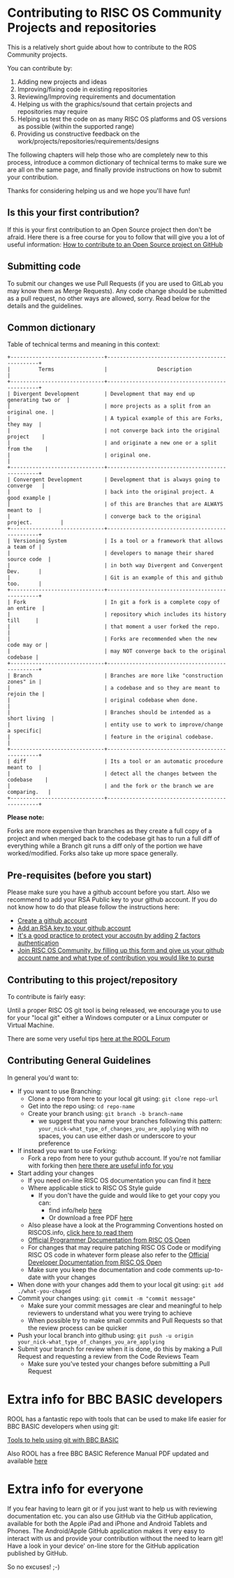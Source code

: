 # Contributing to RISC OS Community Projects and repositories
This is a relatively short guide about how to contribute to the ROS Community projects.

You can contribute by:
1) Adding new projects and ideas
2) Improving/fixing code in existing repositories
3) Reviewing/Improving requirements and documentation
4) Helping us with the graphics/sound that certain projects and repositories may require
5) Helping us test the code on as many RISC OS platforms and OS versions as possible (within the supported range)
6) Providing us constructive feedback on the work/projects/repositories/requirements/designs

The following chapters will help those who are completely new to this process, introduce a common dictionary of technical terms to make sure we are all on the same page, and finally provide instructions on how to submit your contribution.

Thanks for considering helping us and we hope you'll have fun!

## Is this your first contribution?
If this is your first contribution to an Open Source project then don't be afraid. Here there is a free course for you to follow that will give you a lot of useful information: [How to contribute to an Open Source project on GitHub](https://app.egghead.io/playlists/how-to-contribute-to-an-open-source-project-on-github)

## Submitting code
To submit our changes we use Pull Requests (if you are used to GitLab you may know them as Merge Requests). Any code change should be submitted as a pull request, no other ways are allowed, sorry. Read below for the details and the guidelines.

## Common dictionary
Table of technical terms and meaning in this context:
```
+------------------------------+------------------------------------------------+
|         Terms                |                Description                     |
+------------------------------+------------------------------------------------+
| Divergent Development        | Development that may end up generating two or  |
|                              | more projects as a split from an original one. |
|                              | A typical example of this are Forks, they may  |
|                              | not converge back into the original project    |
|                              | and originate a new one or a split from the    |
|                              | original one.                                  |
+------------------------------+------------------------------------------------+
| Convergent Development       | Development that is always going to converge   |
|                              | back into the original project. A good example |
|                              | of this are Branches that are ALWAYS meant to  |
|                              | converge back to the original project.         |
+------------------------------+------------------------------------------------+
| Versioning System            | Is a tool or a framework that allows a team of |
|                              | developers to manage their shared source code  |
|                              | in both way Divergent and Convergent Dev.      |
|                              | Git is an example of this and github too.      |
+------------------------------+------------------------------------------------+
| Fork                         | In git a fork is a complete copy of an entire  |
|                              | repository which includes its history till     |
|                              | that moment a user forked the repo.            |
|                              | Forks are recommended when the new code may or |
|                              | may NOT converge back to the original codebase |
+------------------------------+------------------------------------------------+
| Branch                       | Branches are more like "construction zones" in |
|                              | a codebase and so they are meant to rejoin the |
|                              | original codebase when done.                   |
|                              | Branches should be intended as a short living  |
|                              | entity use to work to improve/change a specific|
|                              | feature in the original codebase.              |
+------------------------------+------------------------------------------------+
| diff                         | Its a tool or an automatic procedure meant to  |
|                              | detect all the changes between the codebase    |
|                              | and the fork or the branch we are comparing.   |
+------------------------------+------------------------------------------------+ 
```
**Please note:** 

Forks are more expensive than branches as they create a full copy of a project and when merged back to the codebase git has to run a full diff of everything while a Branch git runs a diff only of the portion we have worked/modified. Forks also take up more space generally.

## Pre-requisites (before you start)
Please make sure you have a github account before you start. Also we recommend to add your RSA Public key to your github account. If you do not know how to do that please follow the instructions here:

- [Create a github account](https://github.com/join)
- [Add an RSA key to your github account](https://docs.github.com/en/github/authenticating-to-github/adding-a-new-ssh-key-to-your-github-account)
- [It's a good practice to protect your accoutn by adding 2 factors authentication](https://docs.github.com/en/github/authenticating-to-github/configuring-two-factor-authentication)
- [Join RISC OS Community, by filling up this form and give us your github account name and what type of contribution you would like to purse](https://paolozaino.wordpress.com/contact/)

## Contributing to this project/repository
To contribute is fairly easy:

Until a proper RISC OS git tool is being released, we encourage you to use for your "local git" either a Windows computer or a Linux computer or Virtual Machine.

There are some very useful tips [here at the ROOL Forum](https://www.riscosopen.org/content/documents/git-cheatsheet)

## Contributing General Guidelines
In general you'd want to:
* If you want to use Branching:
  - Clone a repo from here to your local git using: `git clone repo-url`
  - Get into the repo using: `cd repo-name`
  - Create your branch using: `git branch -b branch-name`
    - we suggest that you name your branches following this pattern: `your_nick-what_type_of_changes_you_are_applying` with no spaces, you can use either dash or underscore to your preference
* If instead you want to use Forking:
  - Fork a repo from here to your guthub account. If you're not familiar with forking then [here there are useful info for you](https://docs.github.com/en/github/getting-started-with-github/fork-a-repo)
* Start adding your changes
  - If you need on-line RISC OS documentation you can find it [here](https://www.riscosopen.org/wiki/documentation/show/HomePage)
  - Where applicable stick to RISC OS Style guide
    - If you don't have the guide and would like to get your copy you can:
      - find info/help [here](https://www.riscosopen.org/wiki/documentation/show/Style%20Guide)
      - Or download a free PDF [here](https://www.riscosopen.org/zipfiles/platform/common/StyleGuide.3.pdf)
  - Also please have a look at the Programming Conventions hosted on RISCOS.info, [click here to read them](http://www.riscos.info/index.php/Programming_Conventions)
  - [Official Programmer Documentation from RISC OS Open](https://www.riscosopen.org/wiki/documentation/show/Programmer%20documentation)
  - For changes that may require patching RISC OS Code or modifying RISC OS code in whatever form please also refer to the [Official Developer Documentation from RISC OS Open](https://www.riscosopen.org/wiki/documentation/show/Developer%20documentation)
  - Make sure you keep the documentation and code comments up-to-date with your changes
* When done with your changes add them to your local git using: `git add ./what-you-chaged`
* Commit your changes using: `git commit -m "commit message"`
  - Make sure your commit messages are clear and meaningful to help reviewers to understand what you were trying to achieve
  - When possible try to make small commits and Pull Requests so that the review process can be quicker
* Push your local branch into github using: `git push -u origin your_nick-what_type_of_changes_you_are_applying`
* Submit your branch for review when it is done, do this by making a Pull Request and requesting a review from the Code Reviews Team
  - Make sure you've tested your changes before submitting a Pull Request

# Extra info for BBC BASIC developers

ROOL has a fantastic repo with tools that can be used to make life easier for BBC BASIC developers when using git:

[Tools to help using git with BBC BASIC](https://gitlab.riscosopen.org/Support/RepoTools)

Also ROOL has a free BBC BASIC Reference Manual PDF updated and available [here](https://www.riscosopen.org/zipfiles/platform/common/BASICRefManual.3.pdf)

# Extra info for everyone

If you fear having to learn git or if you just want to help us with reviewing documentation etc. you can also use GitHub via the GitHub application, available for both the Apple iPad and iPhone and Android Tablets and Phones.
The Android/Apple GitHub application makes it very easy to interact with us and provide your contribution without the need to learn git!
Have a look in your device' on-line store for the GitHub application published by GitHub.

So no excuses! ;-)

